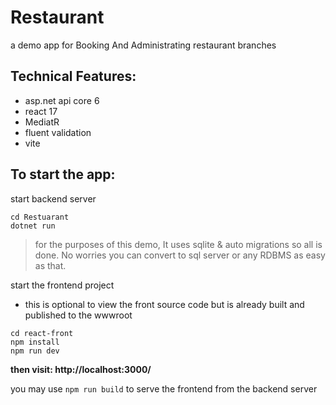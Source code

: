 # Restaurant

a demo app for Booking And Administrating restaurant branches

## Technical Features:

- asp.net api core 6
- react 17
- MediatR
- fluent validation
- vite

## To start the app:

start backend server

```
cd Restuarant
dotnet run
```

>for the purposes of this demo, It uses sqlite & auto migrations so all is done.
> No worries you can convert to sql server or any RDBMS as easy as that.

start the frontend project
- this is optional to view the front source code but is already built and published to the wwwroot

```
cd react-front
npm install
npm run dev
```

**then visit: http://localhost:3000/**

you may use `npm run build`
to serve the frontend from the backend server

